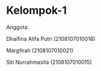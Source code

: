 # Kelompok-1
Anggota:

Dhaifina Alifa Putri (2108107010018)

Margfirah (2108107010021)

Siti Nurrahmasita (2108107010015)
